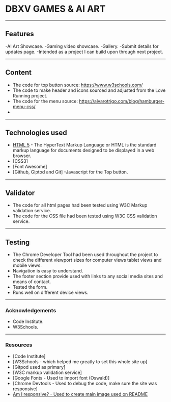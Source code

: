 # DBXV GAMES & AI ART


---

## Features
-AI Art Showcase.
-Gaming video showcase.
-Gallery.
-Submit details for updates page.
-Intended as a project I can build upon through next project.

---

## Content

- The code for top button source: https://www.w3schools.com/
- The code to make header and icons sourced and adjusted from the Love Running project.
- The code for the menu source: https://alvarotrigo.com/blog/hamburger-menu-css/
- 
---

## Technologies used

- [HTML 5](https://en.wikipedia.org/wiki/HTML5) - The HyperText Markup Language or HTML is the standard markup language for documents designed to be displayed in a web browser.
- [CSS3]
- [Font Awesome]
- [Github, Giptod and Git]
-Javascript for the Top button.

---

## Validator

- The code for all html pages had been tested using W3C Markup validation service.
- The code for the CSS file had been tested using W3C CSS validation service.

---

## Testing

- The Chrome Developer Tool had been used throughout the project to check the different viewport sizes for computer views tablet views and mobile views.
- Navigation is easy to understand.
- The footer section provide used with links to any social media sites and means of contact.
- Tested the form.
- Runs well on different device views.

---
### Acknowledgements

- Code Institute.
- W3Schools.

---

### Resources

  * [Code Institute]
  * [W3Schools - which helped me greatly to set this whole site up]
  * [Gitpod used as primary]
  * [W3C markup validation service]
  * [Google Fonts - Used to import font (Oswald)]
  * [Chrome Devtools - Used to debug the code, make sure the site was responsive]
  * [Am I responsive? - Used to create main image used on README](https://ui.dev/amiresponsive)
  
